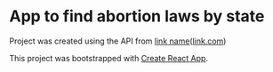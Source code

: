 # App to find abortion laws by state 

Project was created using the API from  	[link name](https://www.abortionpolicyapi.com/)([link.com](https://www.abortionpolicyapi.com/))

This project was bootstrapped with [Create React App](https://github.com/facebook/create-react-app).



